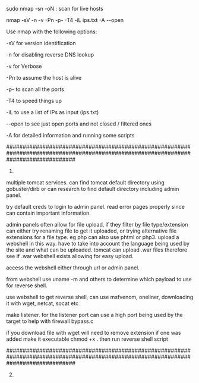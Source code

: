 sudo nmap -sn <ip> -oN <outfile> : scan for live hosts

nmap -sV -n -v -Pn -p- -T4 -iL ips.txt -A --open

Use nmap with the following options:

-sV for version identification

-n for disabling reverse DNS lookup

-v for Verbose

-Pn to assume the host is alive

-p- to scan all the ports

-T4 to speed things up

-iL to use a list of IPs as input (ips.txt)

--open to see just open ports and not closed / filtered ones

-A for detailed information and running some scripts

#####################################################################################################################################

1.

multiple tomcat services. can find tomcat default directory using gobuster/dirb or can research to find default directory including admin panel.

try default creds to login to admin panel. read error pages properly since can contain important information.

admin panels often allow for file upload, if they filter by file type/extension can either try renaming file to get it uploaded, or trying alternative file extensions for a file type. eg php can also use phtml or php3.
upload a webshell in this way. have to take into account the language being used by the site and what can be uploaded. tomcat can upload .war files therefore see if .war webshell exists allowing for easy upload.

access the webshell either through url or admin panel.

from webshell use uname -m and others to determine which payload to use for reverse shell.

use webshell to get reverse shell, can use msfvenom, oneliner, downloading it with wget, netcat, socat etc

make listener. for the listener port can use a high port being used by the target to help with firewall bypass.c

if you download file with wget will need to remove extension if one was added make it executable chmod +x <file>. then run reverse shell script
  
#####################################################################################################################################

2.

